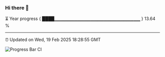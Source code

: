 ### Hi there 👋

⏳ Year progress { ████▁▁▁▁▁▁▁▁▁▁▁▁▁▁▁▁▁▁▁▁▁▁▁▁▁▁ } 13.64 %

---

⏰ Updated on Wed, 19 Feb 2025 18:28:55 GMT

![Progress Bar CI](https://github.com/ZhaoGui/ZhaoGui/workflows/Progress%20Bar%20CI/badge.svg)
